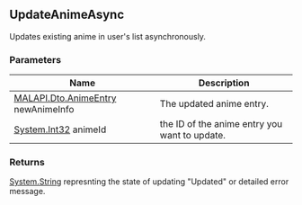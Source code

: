 ## UpdateAnimeAsync
Updates existing anime in user's list asynchronously.

### Parameters

| Name | Description |
| ---- | ----------- |
| [MALAPI.Dto.AnimeEntry] newAnimeInfo | The updated anime entry. |
| [System.Int32] animeId | the ID of the anime entry you want to update. |

### Returns
[System.String] represnting the state of updating "Updated" or detailed error message.

[System.String]: <https://msdn.microsoft.com/en-us/library/system.string(v=vs.110).aspx>
[System.Int32]: <https://msdn.microsoft.com/en-us/library/system.int32(v=vs.80).aspx>
[System.DateTime]: <https://msdn.microsoft.com/en-us/library/system.datetime(v=vs.110).aspx>
[System.Single]: <https://msdn.microsoft.com/en-us/library/system.single(v=vs.80).aspx>

[MALAPI.Dto.AnimeEntry]: <https://github.com/i3dprogrammer/myanimelistAPI-wrapper/blob/master/docs/Dto/AnimeEntry.md#animeentry>
[MALAPI.Dto.MangaEntry]: <https://github.com/i3dprogrammer/myanimelistAPI-wrapper/blob/master/docs/Dto/AnimeEntry.md#mangaentry>

[MALAPI.Dto.AnimeSearchResult]: <https://github.com/i3dprogrammer/myanimelistAPI-wrapper/blob/master/docs/Dto/AnimeSearch.md#animesearchresult>
[MALAPI.Dto.AnimeSearchEntry]: <https://github.com/i3dprogrammer/myanimelistAPI-wrapper/blob/master/docs/Dto/AnimeSearch.md#animesearchentry>
[MALAPI.Dto.MangaSearchResult]: <https://github.com/i3dprogrammer/myanimelistAPI-wrapper/blob/master/docs/Dto/MangaSearch.md#mangasearchresult>
[MALAPI.Dto.MangaSearchEntry]: <https://github.com/i3dprogrammer/myanimelistAPI-wrapper/blob/master/docs/Dto/MangaSearch.md#mangasearchentry>

[MALAPI.AnimeListStatus]: <https://github.com/i3dprogrammer/myanimelistAPI-wrapper/blob/master/docs/Enumerations.md#animeliststatus>
[MALAPI.MangaListStatus]: <https://github.com/i3dprogrammer/myanimelistAPI-wrapper/blob/master/docs/Enumerations.md#mangaliststatus>
[MALAPI.EntryScore]: <https://github.com/i3dprogrammer/myanimelistAPI-wrapper/blob/master/docs/Enumerations.md#entryscore>
[MALAPI.AnimeType]: <https://github.com/i3dprogrammer/myanimelistAPI-wrapper/blob/master/docs/Enumerations.md#animetype>
